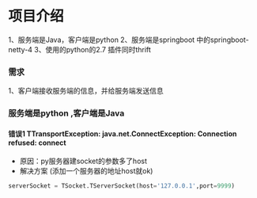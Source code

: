 # 项目介绍
1、服务端是Java，客户端是python 
2、服务端是springboot 中的springboot-netty-4
3、使用的python的2.7 插件同时thrift
### 需求
1、客户端接收服务端的信息，并给服务端发送信息
### 服务端是python ,客户端是Java 
#### 错误1 TTransportException: java.net.ConnectException: Connection refused: connect
* 原因：py服务器建socket的参数多了host
* 解决方案 (添加一个服务器的地址host就ok)
```python
serverSocket = TSocket.TServerSocket(host='127.0.0.1',port=9999)
```
